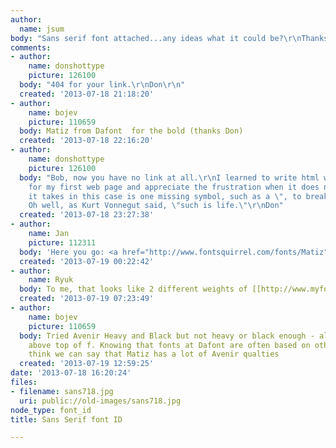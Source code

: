 ```yaml
---
author:
  name: jsum
body: "Sans serif font attached...any ideas what it could be?\r\nThanks"
comments:
- author:
    name: donshottype
    picture: 126100
  body: "404 for your link.\r\nDon\r\n"
  created: '2013-07-18 21:18:20'
- author:
    name: bojev
    picture: 110659
  body: Matiz from Dafont  for the bold (thanks Don)
  created: '2013-07-18 22:16:20'
- author:
    name: donshottype
    picture: 126100
  body: "Bob, now you have no link at all.\r\nI learned to write html without an editor
    for my first web page and appreciate the frustration when it does not work. All
    it takes in this case is one missing symbol, such as a \", to break the link.
    Oh well, as Kurt Vonnegut said, \"such is life.\"\r\nDon"
  created: '2013-07-18 23:27:38'
- author:
    name: Jan
    picture: 112311
  body: 'Here you go: <a href="http://www.fontsquirrel.com/fonts/Matiz">Matiz</a>'
  created: '2013-07-19 00:22:42'
- author:
    name: Ryuk
  body: To me, that looks like 2 different weights of [[http://www.myfonts.com/search/Avenir|Avenir]].
  created: '2013-07-19 07:23:49'
- author:
    name: bojev
    picture: 110659
  body: Tried Avenir Heavy and Black but not heavy or black enough - also dot on i
    above top of f. Knowing that fonts at Dafont are often based on other things I
    think we can say that Matiz has a lot of Avenir qualties
  created: '2013-07-19 12:59:25'
date: '2013-07-18 16:20:24'
files:
- filename: sans718.jpg
  uri: public://old-images/sans718.jpg
node_type: font_id
title: Sans Serif font ID

---
```

